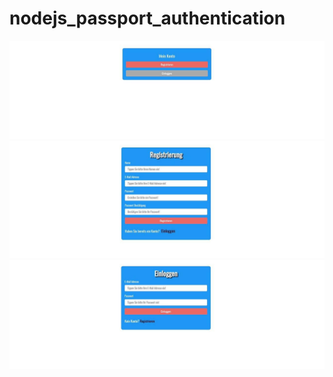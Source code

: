 # nodejs_passport_authentication

![](readmeImage/auth1.jpg)
![](readmeImage/auth2.jpg)
![](readmeImage/auth3.jpg)
